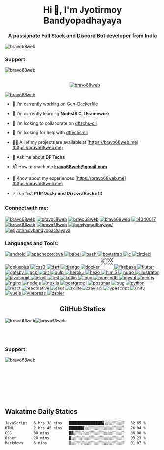 <h1 align="center">Hi 👋, I'm Jyotirmoy Bandyopadhayaya</h1>
<h3 align="center">A passionate Full Stack and Discord Bot developer from India</h3>

<p align="left"> <img src="https://komarev.com/ghpvc/?username=bravo68web&label=Profile%20views&color=f1d104&style=flat-square" alt="bravo68web" /> </p>
<h3 align="left">Support:</h3>
<p><a href="https://www.buymeacoffee.com/bravo68web"> <img align="left" src="https://cdn.buymeacoffee.com/buttons/v2/default-yellow.png" height="50" width="210" alt="bravo68web" /></a></p><br><br>

<p align="left"> <a href="https://github.com/ryo-ma/github-profile-trophy"><img src="https://github-profile-trophy.vercel.app/?username=bravo68web&theme=onedark" alt="bravo68web" /></a> </p>

<p align="left"> <a href="https://twitter.com/bravo68web" target="blank"><img src="https://img.shields.io/twitter/follow/bravo68web?logo=twitter&style=for-the-badge" alt="bravo68web" /></a> </p>

- 🔭 I’m currently working on [Gen-Dockerfile](https://github.com/DFTECHSDEVCENTER/gen-dockerfile)

- 🌱 I’m currently learning **NodeJS CLI Framework**

- 👯 I’m looking to collaborate on [dftechs-cli](https://github.com/DFTECHSDEVCENTER/dftechs-cli)

- 🤝 I’m looking for help with [dftechs-cli](https://github.com/DFTECHSDEVCENTER/dftechs-cli)

- 👨‍💻 All of my projects are available at [https://bravo68web.me](https://bravo68web.me)

- 💬 Ask me about **DF Techs**

- 📫 How to reach me **bravo68web@gmail.com**

- 📄 Know about my experiences [https://bravo68web.me](https://bravo68web.me)

- ⚡ Fun fact **PHP Sucks and Discord Rocks !!!**

<h3 align="left">Connect with me:</h3>
<p align="left">
<a href="https://codepen.io/bravo68web" target="blank"><img align="center" src="https://cdn.jsdelivr.net/npm/simple-icons@3.0.1/icons/codepen.svg" alt="bravo68web" height="30" width="40" /></a>
<a href="https://dev.to/bravo68web" target="blank"><img align="center" src="https://cdn.jsdelivr.net/npm/simple-icons@3.0.1/icons/dev-dot-to.svg" alt="bravo68web" height="30" width="40" /></a>
<a href="https://twitter.com/bravo68web" target="blank"><img align="center" src="https://cdn.jsdelivr.net/npm/simple-icons@3.0.1/icons/twitter.svg" alt="bravo68web" height="30" width="40" /></a>
<a href="https://linkedin.com/in/bravo68web" target="blank"><img align="center" src="https://cdn.jsdelivr.net/npm/simple-icons@3.0.1/icons/linkedin.svg" alt="bravo68web" height="30" width="40" /></a>
<a href="https://stackoverflow.com/users/14040017" target="blank"><img align="center" src="https://cdn.jsdelivr.net/npm/simple-icons@3.0.1/icons/stackoverflow.svg" alt="14040017" height="30" width="40" /></a>
<a href="https://codesandbox.com/bravo68web" target="blank"><img align="center" src="https://cdn.jsdelivr.net/npm/simple-icons@3.0.1/icons/codesandbox.svg" alt="bravo68web" height="30" width="40" /></a>
<a href="https://fb.com/bravo68web" target="blank"><img align="center" src="https://cdn.jsdelivr.net/npm/simple-icons@3.0.1/icons/facebook.svg" alt="bravo68web" height="30" width="40" /></a>
<a href="https://instagram.com/jbandyopadhayaya/" target="blank"><img align="center" src="https://cdn.jsdelivr.net/npm/simple-icons@3.0.1/icons/instagram.svg" alt="jbandyopadhayaya/" height="30" width="40" /></a>
<a href="https://medium.com/@jyotirmoybandyopadhayaya" target="blank"><img align="center" src="https://cdn.jsdelivr.net/npm/simple-icons@3.0.1/icons/medium.svg" alt="@jyotirmoybandyopadhayaya" height="30" width="40" /></a>
</p>

<h3 align="left">Languages and Tools:</h3>
<p align="left"> <a href="https://developer.android.com" target="_blank"> <img src="https://raw.githubusercontent.com/rahuldkjain/github-profile-readme-generator/e6d2cdb5a7df133c725fad507febecfb8f8a9073/src/images/icons/MobileAppDevelopment/android.svg" alt="android" width="40" height="40"/> </a> <a href="https://cordova.apache.org/" target="_blank"> <img src="https://raw.githubusercontent.com/rahuldkjain/github-profile-readme-generator/e6d2cdb5a7df133c725fad507febecfb8f8a9073/src/images/icons/MobileAppDevelopment/apachecordova.svg" alt="apachecordova" width="40" height="40"/> </a> <a href="https://babeljs.io/" target="_blank"> <img src="https://raw.githubusercontent.com/rahuldkjain/github-profile-readme-generator/e6d2cdb5a7df133c725fad507febecfb8f8a9073/src/images/icons/FrontendDevelopment/babel.svg" alt="babel" width="40" height="40"/> </a> <a href="https://www.gnu.org/software/bash/" target="_blank"> <img src="https://raw.githubusercontent.com/rahuldkjain/github-profile-readme-generator/e6d2cdb5a7df133c725fad507febecfb8f8a9073/src/images/icons/Devops/bash.svg" alt="bash" width="40" height="40"/> </a> <a href="https://getbootstrap.com" target="_blank"> <img src="https://raw.githubusercontent.com/rahuldkjain/github-profile-readme-generator/e6d2cdb5a7df133c725fad507febecfb8f8a9073/src/images/icons/FrontendDevelopment/bootstrap.svg" alt="bootstrap" width="40" height="40"/> </a> <a href="https://www.cprogramming.com/" target="_blank"> <img src="https://raw.githubusercontent.com/rahuldkjain/github-profile-readme-generator/e6d2cdb5a7df133c725fad507febecfb8f8a9073/src/images/icons/ProgrammingLanguages/c.svg" alt="c" width="40" height="40"/> </a> <a href="https://circleci.com" target="_blank"> <img src="https://raw.githubusercontent.com/rahuldkjain/github-profile-readme-generator/e6d2cdb5a7df133c725fad507febecfb8f8a9073/src/images/icons/Devops/circleci.svg" alt="circleci" width="40" height="40"/> </a> <a href="https://www.w3schools.com/cpp/" target="_blank"> <img src="https://raw.githubusercontent.com/rahuldkjain/github-profile-readme-generator/e6d2cdb5a7df133c725fad507febecfb8f8a9073/src/images/icons/ProgrammingLanguages/cpp.svg" alt="cplusplus" width="40" height="40"/> </a> <a href="https://www.w3schools.com/css/" target="_blank"> <img src="https://raw.githubusercontent.com/rahuldkjain/github-profile-readme-generator/e6d2cdb5a7df133c725fad507febecfb8f8a9073/src/images/icons/FrontendDevelopment/css.svg" alt="css3" width="40" height="40"/> </a> <a href="https://dart.dev" target="_blank"> <img src="https://raw.githubusercontent.com/rahuldkjain/github-profile-readme-generator/e6d2cdb5a7df133c725fad507febecfb8f8a9073/src/images/icons/MobileAppDevelopment/dart.svg" alt="dart" width="40" height="40"/> </a> <a href="https://www.djangoproject.com/" target="_blank"> <img src="https://raw.githubusercontent.com/rahuldkjain/github-profile-readme-generator/e6d2cdb5a7df133c725fad507febecfb8f8a9073/src/images/icons/Framework/django.svg" alt="django" width="40" height="40"/> </a> <a href="https://www.docker.com/" target="_blank"> <img src="https://raw.githubusercontent.com/rahuldkjain/github-profile-readme-generator/e6d2cdb5a7df133c725fad507febecfb8f8a9073/src/images/icons/Devops/docker.svg" alt="docker" width="40" height="40"/> </a> <a href="https://expressjs.com" target="_blank"> <img src="https://raw.githubusercontent.com/rahuldkjain/github-profile-readme-generator/e6d2cdb5a7df133c725fad507febecfb8f8a9073/src/images/icons/BackendDevelopment/express.svg" alt="express" width="40" height="40"/> </a> <a href="https://firebase.google.com/" target="_blank"> <img src="https://raw.githubusercontent.com/rahuldkjain/github-profile-readme-generator/e6d2cdb5a7df133c725fad507febecfb8f8a9073/src/images/icons/BaaS/firebase.svg" alt="firebase" width="40" height="40"/> </a> <a href="https://flutter.dev" target="_blank"> <img src="https://raw.githubusercontent.com/rahuldkjain/github-profile-readme-generator/e6d2cdb5a7df133c725fad507febecfb8f8a9073/src/images/icons/MobileAppDevelopment/flutter.svg" alt="flutter" width="40" height="40"/> </a> <a href="https://www.gatsbyjs.com/" target="_blank"> <img src="https://raw.githubusercontent.com/rahuldkjain/github-profile-readme-generator/e6d2cdb5a7df133c725fad507febecfb8f8a9073/src/images/icons/StaticSiteGenerators/gatsby.svg" alt="gatsby" width="40" height="40"/> </a> <a href="https://cloud.google.com" target="_blank"> <img src="https://raw.githubusercontent.com/rahuldkjain/github-profile-readme-generator/e6d2cdb5a7df133c725fad507febecfb8f8a9073/src/images/icons/Devops/gcp.svg" alt="gcp" width="40" height="40"/> </a> <a href="https://git-scm.com/" target="_blank"> <img src="https://raw.githubusercontent.com/rahuldkjain/github-profile-readme-generator/e6d2cdb5a7df133c725fad507febecfb8f8a9073/src/images/icons/Other/git.svg" alt="git" width="40" height="40"/> </a> <a href="https://gulpjs.com" target="_blank"> <img src="https://raw.githubusercontent.com/rahuldkjain/github-profile-readme-generator/e6d2cdb5a7df133c725fad507febecfb8f8a9073/src/images/icons/FrontendDevelopment/gulp.svg" alt="gulp" width="40" height="40"/> </a> <a href="https://heroku.com" target="_blank"> <img src="https://raw.githubusercontent.com/rahuldkjain/github-profile-readme-generator/e6d2cdb5a7df133c725fad507febecfb8f8a9073/src/images/icons/BaaS/heroku.svg" alt="heroku" width="40" height="40"/> </a> <a href="hexo.io/" target="_blank"> <img src="https://raw.githubusercontent.com/rahuldkjain/github-profile-readme-generator/e6d2cdb5a7df133c725fad507febecfb8f8a9073/src/images/icons/StaticSiteGenerators/hexo.svg" alt="hexo" width="40" height="40"/> </a> <a href="https://www.w3.org/html/" target="_blank"> <img src="https://raw.githubusercontent.com/rahuldkjain/github-profile-readme-generator/e6d2cdb5a7df133c725fad507febecfb8f8a9073/src/images/icons/FrontendDevelopment/html.svg" alt="html5" width="40" height="40"/> </a> <a href="https://gohugo.io/" target="_blank"> <img src="https://raw.githubusercontent.com/rahuldkjain/github-profile-readme-generator/e6d2cdb5a7df133c725fad507febecfb8f8a9073/src/images/icons/StaticSiteGenerators/hugo.svg" alt="hugo" width="40" height="40"/> </a> <a href="https://www.adobe.com/in/products/illustrator.html" target="_blank"> <img src="https://raw.githubusercontent.com/rahuldkjain/github-profile-readme-generator/e6d2cdb5a7df133c725fad507febecfb8f8a9073/src/images/icons/Software/illustrator.svg" alt="illustrator" width="40" height="40"/> </a> <a href="https://developer.mozilla.org/en-US/docs/Web/JavaScript" target="_blank"> <img src="https://raw.githubusercontent.com/rahuldkjain/github-profile-readme-generator/e6d2cdb5a7df133c725fad507febecfb8f8a9073/src/images/icons/ProgrammingLanguages/javascript.svg" alt="javascript" width="40" height="40"/> </a> <a href="https://jekyllrb.com/" target="_blank"> <img src="https://raw.githubusercontent.com/rahuldkjain/github-profile-readme-generator/e6d2cdb5a7df133c725fad507febecfb8f8a9073/src/images/icons/StaticSiteGenerators/jekyll.svg" alt="jekyll" width="40" height="40"/> </a> <a href="https://jestjs.io" target="_blank"> <img src="https://raw.githubusercontent.com/rahuldkjain/github-profile-readme-generator/e6d2cdb5a7df133c725fad507febecfb8f8a9073/src/images/icons/Testing/jest.svg" alt="jest" width="40" height="40"/> </a> <a href="https://kotlinlang.org" target="_blank"> <img src="https://raw.githubusercontent.com/rahuldkjain/github-profile-readme-generator/e6d2cdb5a7df133c725fad507febecfb8f8a9073/src/images/icons/MobileAppDevelopment/kotlin.svg" alt="kotlin" width="40" height="40"/> </a> <a href="https://www.linux.org/" target="_blank"> <img src="https://raw.githubusercontent.com/rahuldkjain/github-profile-readme-generator/e6d2cdb5a7df133c725fad507febecfb8f8a9073/src/images/icons/Other/linux.svg" alt="linux" width="40" height="40"/> </a> <a href="https://www.mongodb.com/" target="_blank"> <img src="https://raw.githubusercontent.com/rahuldkjain/github-profile-readme-generator/e6d2cdb5a7df133c725fad507febecfb8f8a9073/src/images/icons/Database/mongodb.svg" alt="mongodb" width="40" height="40"/> </a> <a href="https://www.mysql.com/" target="_blank"> <img src="https://raw.githubusercontent.com/rahuldkjain/github-profile-readme-generator/e6d2cdb5a7df133c725fad507febecfb8f8a9073/src/images/icons/Database/mysql.svg" alt="mysql" width="40" height="40"/> </a> <a href="https://nextjs.org/" target="_blank"> <img src="https://raw.githubusercontent.com/rahuldkjain/github-profile-readme-generator/e6d2cdb5a7df133c725fad507febecfb8f8a9073/src/images/icons/StaticSiteGenerators/nextjs.svg" alt="nextjs" width="40" height="40"/> </a> <a href="https://www.nginx.com" target="_blank"> <img src="https://raw.githubusercontent.com/rahuldkjain/github-profile-readme-generator/e6d2cdb5a7df133c725fad507febecfb8f8a9073/src/images/icons/BackendDevelopment/nginx.svg" alt="nginx" width="40" height="40"/> </a> <a href="https://nodejs.org" target="_blank"> <img src="https://raw.githubusercontent.com/rahuldkjain/github-profile-readme-generator/e6d2cdb5a7df133c725fad507febecfb8f8a9073/src/images/icons/BackendDevelopment/nodejs.svg" alt="nodejs" width="40" height="40"/> </a> <a href="https://nuxtjs.org/" target="_blank"> <img src="https://raw.githubusercontent.com/rahuldkjain/github-profile-readme-generator/e6d2cdb5a7df133c725fad507febecfb8f8a9073/src/images/icons/StaticSiteGenerators/nuxtjs.svg" alt="nuxtjs" width="40" height="40"/> </a> <a href="https://www.postgresql.org" target="_blank"> <img src="https://raw.githubusercontent.com/rahuldkjain/github-profile-readme-generator/e6d2cdb5a7df133c725fad507febecfb8f8a9073/src/images/icons/Database/postgresql.svg" alt="postgresql" width="40" height="40"/> </a> <a href="https://postman.com" target="_blank"> <img src="https://raw.githubusercontent.com/rahuldkjain/github-profile-readme-generator/e6d2cdb5a7df133c725fad507febecfb8f8a9073/src/images/icons/Software/postman.svg" alt="postman" width="40" height="40"/> </a> <a href="https://pugjs.org" target="_blank"> <img src="https://raw.githubusercontent.com/rahuldkjain/github-profile-readme-generator/e6d2cdb5a7df133c725fad507febecfb8f8a9073/src/images/icons/FrontendDevelopment/pug.svg" alt="pug" width="40" height="40"/> </a> <a href="https://www.python.org" target="_blank"> <img src="https://raw.githubusercontent.com/rahuldkjain/github-profile-readme-generator/e6d2cdb5a7df133c725fad507febecfb8f8a9073/src/images/icons/ProgrammingLanguages/python.svg" alt="python" width="40" height="40"/> </a> <a href="https://reactjs.org/" target="_blank"> <img src="https://raw.githubusercontent.com/rahuldkjain/github-profile-readme-generator/e6d2cdb5a7df133c725fad507febecfb8f8a9073/src/images/icons/FrontendDevelopment/reactjs.svg" alt="react" width="40" height="40"/> </a> <a href="https://reactnative.dev/" target="_blank"> <img src="https://raw.githubusercontent.com/rahuldkjain/github-profile-readme-generator/e6d2cdb5a7df133c725fad507febecfb8f8a9073/src/images/icons/MobileAppDevelopment/reactnative.svg" alt="reactnative" width="40" height="40"/> </a> <a href="https://sass-lang.com" target="_blank"> <img src="https://raw.githubusercontent.com/rahuldkjain/github-profile-readme-generator/e6d2cdb5a7df133c725fad507febecfb8f8a9073/src/images/icons/FrontendDevelopment/sass.svg" alt="sass" width="40" height="40"/> </a> <a href="https://www.sqlite.org/" target="_blank"> <img src="https://raw.githubusercontent.com/rahuldkjain/github-profile-readme-generator/e6d2cdb5a7df133c725fad507febecfb8f8a9073/src/images/icons/Database/sqlite.svg" alt="sqlite" width="40" height="40"/> </a> <a href="https://travis-ci.org" target="_blank"> <img src="https://raw.githubusercontent.com/rahuldkjain/github-profile-readme-generator/e6d2cdb5a7df133c725fad507febecfb8f8a9073/src/images/icons/Devops/travisci.svg" alt="travisci" width="40" height="40"/> </a> <a href="https://www.typescriptlang.org/" target="_blank"> <img src="https://raw.githubusercontent.com/rahuldkjain/github-profile-readme-generator/e6d2cdb5a7df133c725fad507febecfb8f8a9073/src/images/icons/ProgrammingLanguages/typescript.svg" alt="typescript" width="40" height="40"/> </a> <a href="https://unity.com/" target="_blank"> <img src="https://raw.githubusercontent.com/rahuldkjain/github-profile-readme-generator/e6d2cdb5a7df133c725fad507febecfb8f8a9073/src/images/icons/GameEngines/unity.svg" alt="unity" width="40" height="40"/> </a> <a href="https://vuejs.org/" target="_blank"> <img src="https://raw.githubusercontent.com/rahuldkjain/github-profile-readme-generator/e6d2cdb5a7df133c725fad507febecfb8f8a9073/src/images/icons/FrontendDevelopment/vuejs.svg" alt="vuejs" width="40" height="40"/> </a> <a href="https://vuepress.vuejs.org/" target="_blank"> <img src="https://raw.githubusercontent.com/rahuldkjain/github-profile-readme-generator/e6d2cdb5a7df133c725fad507febecfb8f8a9073/src/images/icons/StaticSiteGenerators/vuepress.svg" alt="vuepress" width="40" height="40"/> </a> <a href="https://zapier.com" target="_blank"> <img src="https://raw.githubusercontent.com/rahuldkjain/github-profile-readme-generator/e6d2cdb5a7df133c725fad507febecfb8f8a9073/src/images/icons/Automation/zapier.svg" alt="zapier" width="40" height="40"/> </a> </p>

<h2 align="center">GitHub Statics</h2>
<p><img align="left" src="https://github-readme-stats.vercel.app/api/top-langs?username=bravo68web&show_icons=true&theme=merko&layout=compact" alt="bravo68web" /></p>

<p><img align="left" src="https://github-readme-stats.vercel.app/api?username=bravo68web&show_icons=true&theme=dracula" alt="bravo68web" /> <br><br><br><br></p>

<h3 align="left">Support:</h3>
<p><a href="https://www.buymeacoffee.com/bravo68web"> <img align="left" src="https://cdn.buymeacoffee.com/buttons/v2/default-yellow.png" height="50" width="210" alt="bravo68web" /></a></p><br><br>

<p><h2 align="left"><br><br><br><br>Wakatime Daily Statics</h2></p>

<!--START_SECTION:waka-->
```text
JavaScript   6 hrs 38 mins   ███████████████▓░░░░░░░░░   62.65 % 
HTML         2 hrs 45 mins   ██████▓░░░░░░░░░░░░░░░░░░   26.04 % 
CSS          38 mins         █▓░░░░░░░░░░░░░░░░░░░░░░░   06.00 % 
Other        20 mins         ▓░░░░░░░░░░░░░░░░░░░░░░░░   03.23 % 
Markdown     6 mins          ▒░░░░░░░░░░░░░░░░░░░░░░░░   01.07 % 
```
<!--END_SECTION:waka-->

